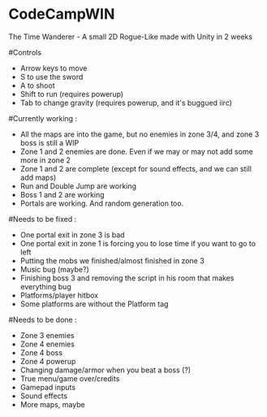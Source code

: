 # CodeCampWIN
The Time Wanderer - A small 2D Rogue-Like made with Unity in 2 weeks

#Controls
- Arrow keys to move
- S to use the sword
- A to shoot
- Shift to run (requires powerup)
- Tab to change gravity (requires powerup, and it's buggued iirc)

#Currently working :

- All the maps are into the game, but no enemies in zone 3/4, and zone 3 boss is still a WIP
- Zone 1 and 2 enemies are done. Even if we may or may not add some more in zone 2
- Zone 1 and 2 are complete (except for sound effects, and we can still add maps)
- Run and Double Jump are working
- Boss 1 and 2 are working
- Portals are working. And random generation too.

#Needs to be fixed :
- One portal exit in zone 3 is bad
- One portal exit in zone 1 is forcing you to lose time if you want to go to left
- Putting the mobs we finished/almost finished in zone 3
- Music bug (maybe?)
- Finishing boss 3 and removing the script in his room that makes everything bug
- Platforms/player hitbox
- Some platforms are without the Platform tag

#Needs to be done :

- Zone 3 enemies
- Zone 4 enemies
- Zone 4 boss
- Zone 4 powerup
- Changing damage/armor when you beat a boss (?)
- True menu/game over/credits
- Gamepad inputs
- Sound effects
- More maps, maybe
